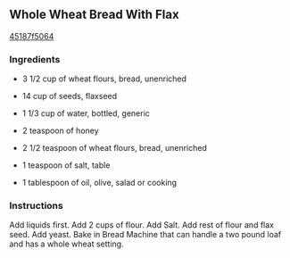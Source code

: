 ## Whole Wheat Bread With Flax

[45187f5064](http://www.food.com/recipe/whole-wheat-bread-with-flax-296912)

### Ingredients

 - 3 1/2 cup of wheat flours, bread, unenriched

 - 14 cup of seeds, flaxseed

 - 1 1/3 cup of water, bottled, generic

 - 2 teaspoon of honey

 - 2 1/2 teaspoon of wheat flours, bread, unenriched

 - 1 teaspoon of salt, table

 - 1 tablespoon of oil, olive, salad or cooking

### Instructions

Add liquids first. Add 2 cups of flour. Add Salt. Add rest of flour and flax seed. Add yeast. Bake in Bread Machine that can handle a two pound loaf and has a whole wheat setting.